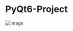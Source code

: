 # PyQt6-Project
![image](https://user-images.githubusercontent.com/48023644/226188296-5b0a36c4-0f01-438e-a532-772e4b2ccae1.png)
